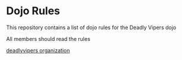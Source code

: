 Dojo Rules
==========

This repository contains a list of dojo rules for the Deadly Vipers dojo

All members should read the rules

[deadlyvipers organization](https://github.com/deadlyvipers)